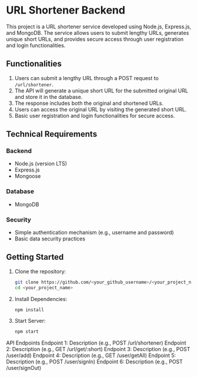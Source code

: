 # URL Shortener Backend

This project is a URL shortener service developed using Node.js, Express.js, and MongoDB. The service allows users to submit lengthy URLs, generates unique short URLs, and provides secure access through user registration and login functionalities.

## Functionalities

1. Users can submit a lengthy URL through a POST request to `/url/shortener`.
2. The API will generate a unique short URL for the submitted original URL and store it in the database.
3. The response includes both the original and shortened URLs.
4. Users can access the original URL by visiting the generated short URL.
5. Basic user registration and login functionalities for secure access.

## Technical Requirements

### Backend

- Node.js (version LTS)
- Express.js
- Mongoose

### Database

- MongoDB

### Security

- Simple authentication mechanism (e.g., username and password)
- Basic data security practices

## Getting Started

1. Clone the repository:

   ```bash
   git clone https://github.com/<your_github_username>/<your_project_name>.git
   cd <your_project_name>

2. Install Dependencies:

   ```bash
   npm install

3. Start Server:

   ```bash
   npm start

API Endpoints
Endpoint 1: Description (e.g., POST /url/shortener)
Endpoint 2: Description (e.g., GET /url/get/:short)
Endpoint 3: Description (e.g., POST /user/add)
Endpoint 4: Description (e.g., GET /user/getAll)
Endpoint 5: Description (e.g., POST /user/signIn)
Endpoint 6: Description (e.g., POST /user/signOut)


